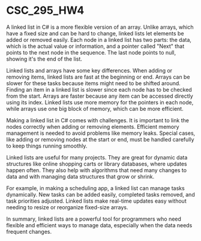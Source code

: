 # CSC_295_HW4


A linked list in C# is a more flexible version of an array. Unlike arrays, which have a fixed size and can be hard to change, linked lists let elements be added or removed easily. Each node in a linked list has two parts: the data, which is the actual value or information, and a pointer called "Next" that points to the next node in the sequence. The last node points to null, showing it's the end of the list.

Linked lists and arrays have some key differences. When adding or removing items, linked lists are fast at the beginning or end. Arrays can be slower for these tasks because items might need to be shifted around. Finding an item in a linked list is slower since each node has to be checked from the start. Arrays are faster because any item can be accessed directly using its index. Linked lists use more memory for the pointers in each node, while arrays use one big block of memory, which can be more efficient.

Making a linked list in C# comes with challenges. It is important to link the nodes correctly when adding or removing elements. Efficient memory management is needed to avoid problems like memory leaks. Special cases, like adding or removing nodes at the start or end, must be handled carefully to keep things running smoothly.

Linked lists are useful for many projects. They are great for dynamic data structures like online shopping carts or library databases, where updates happen often. They also help with algorithms that need many changes to data and with managing data structures that grow or shrink.

For example, in making a scheduling app, a linked list can manage tasks dynamically. New tasks can be added easily, completed tasks removed, and task priorities adjusted. Linked lists make real-time updates easy without needing to resize or reorganize fixed-size arrays.

In summary, linked lists are a powerful tool for programmers who need flexible and efficient ways to manage data, especially when the data needs frequent changes.
